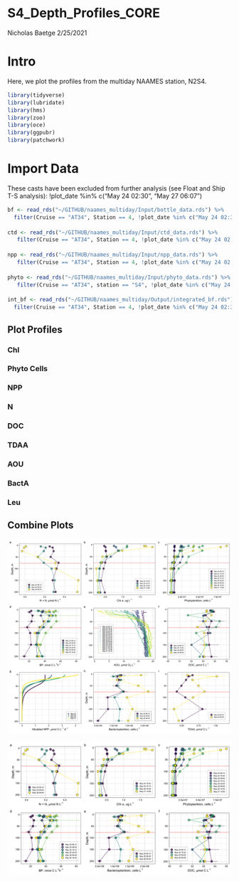 S4\_Depth\_Profiles\_CORE
================
Nicholas Baetge
2/25/2021

# Intro

Here, we plot the profiles from the multiday NAAMES station, N2S4.

``` r
library(tidyverse)
library(lubridate)
library(hms)
library(zoo) 
library(oce)  
library(ggpubr)
library(patchwork)
```

# Import Data

These casts have been excluded from further analysis (see Float and Ship
T-S analysis): \!plot\_date %in% c(“May 24 02:30”, “May 27 06:07”)

``` r
bf <- read_rds("~/GITHUB/naames_multiday/Input/bottle_data.rds") %>% 
  filter(Cruise == "AT34", Station == 4, !plot_date %in% c("May 24 02:30", "May 27 06:07"), z > 0, z <= 200) 
  
ctd <- read_rds("~/GITHUB/naames_multiday/Input/ctd_data.rds") %>% 
   filter(Cruise == "AT34", Station == 4, !plot_date %in% c("May 24 02:30", "May 27 06:07"), z > 0, z <= 200) 

npp <- read_rds("~/GITHUB/naames_multiday/Input/npp_data.rds") %>% 
   filter(Cruise == "AT34", Station == 4, !plot_date %in% c("May 24 02:30", "May 27 06:07"), z > 0, z <= 200) 

phyto <- read_rds("~/GITHUB/naames_multiday/Input/phyto_data.rds") %>% 
   filter(Cruise == "AT34", station == "S4", !plot_date %in% c("May 24 02:30", "May 27 06:07"), depth > 0, depth <= 200) 

int_bf <- read_rds("~/GITHUB/naames_multiday/Output/integrated_bf.rds") %>% 
  filter(Cruise == "AT34", Station == 4, !plot_date %in% c("May 24 02:30", "May 27 06:07")) 
```

## Plot Profiles

### Chl

### Phyto Cells

### NPP

### N

### DOC

### TDAA

### AOU

### BactA

### Leu

## Combine Plots

![](S4_Depth_Profiles_Core_files/figure-gfm/combine%20plots-1.png)<!-- -->

![](S4_Depth_Profiles_Core_files/figure-gfm/combine%20plots2-1.png)<!-- -->
